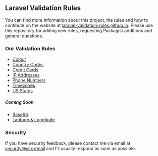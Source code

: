 ## Laravel Validation Rules

You can find more information about this project, the rules and how to contibute on the website at 
[laravel-validation-rules.github.io](https://laravel-validation-rules.github.io/contributing.html). Please use this 
repository for adding new rules, requesting Packagist additions and general questions.

### Our Validation Rules

- [Colour](https://github.com/laravel-validation-rules/colour)
- [Country Codes](https://github.com/laravel-validation-rules/country-codes)
- [Credit Cards](https://github.com/laravel-validation-rules/credit-card)
- [IP Addresses](https://github.com/laravel-validation-rules/ip)
- [Phone Numbers](https://github.com/laravel-validation-rules/phone)
- [Timezones](https://github.com/laravel-validation-rules/timezone)
- [US States](https://github.com/laravel-validation-rules/us-state)

##### Coming Soon

- [Base64](https://github.com/laravel-validation-rules/base64)
- [Latitude & Longitude](https://github.com/laravel-validation-rules/lat-lng)

### Security

If you have security feedback, please contact me via email at security@ssx.email and I'll usually respond as 
soon as possible.
